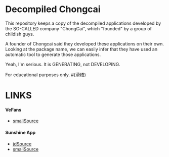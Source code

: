 # Decompiled Chongcai

This repository keeps a copy of the decompiled applications developed by the SO-CALLED company "ChongCai", which "founded" by a group of childish guys.

A founder of Chongcai said they developed these applications on their own. Looking at the package name, we can easily infer that they have used an automatic tool to generate those applications. 

Yeah, I'm serious. It is GENERATING, not DEVELOPING.

For educational purposes only. #(滑稽)

# LINKS
#### VeFans
+ [smaliSource](https://github.com/SumiMakito/Decompiled-Sunshine/tree/master/VeFans/smaliSource)

#### Sunshine App
+ [jdSource](https://github.com/SumiMakito/Decompiled-Sunshine/tree/master/Sunshine/jdSource)
+ [smaliSource](https://github.com/SumiMakito/Decompiled-Sunshine/tree/master/Sunshine/smaliSource)
